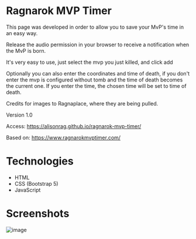 # Ragnarok MVP Timer
This page was developed in order to allow you to save your MvP's time in an easy way.

Release the audio permission in your browser to receive a notification when the MvP is born.

It's very easy to use, just select the mvp you just killed, and click add

Optionally you can also enter the coordinates and time of death, if you don't enter the mvp is configured without tomb and the time of death becomes the current one. If you enter the time, the chosen time will be set to time of death.

Credits for images to Ragnaplace, where they are being pulled.

Version 1.0

Access: https://alisonrag.github.io/ragnarok-mvp-timer/ 

Based on: https://www.ragnarokmvptimer.com/

# Technologies
- HTML
- CSS (Bootstrap 5)
- JavaScript


# Screenshots
![image](https://user-images.githubusercontent.com/10372732/155405938-d62bb865-ecd9-4f29-be1b-bd4982c85f91.png)
